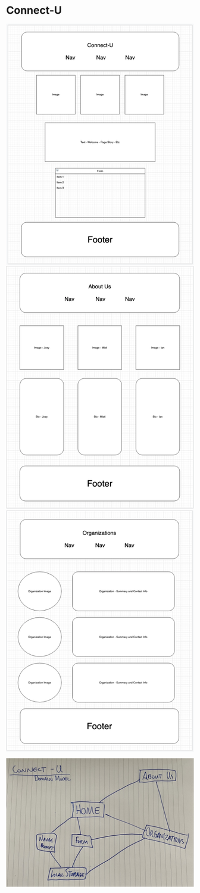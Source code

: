 # Connect-U

![Wireframe Image 1](Wireframes/wireframe1.png)
![Wireframe Image 2](Wireframes/wireframe2.png)
![Wireframe Image 3](Wireframes/wireframe3.png)

![Domain Model](Wireframes/domainmodel.jpg)


